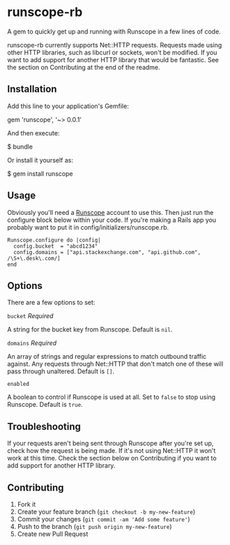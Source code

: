 # runscope-rb

A gem to quickly get up and running with Runscope in a few lines of code.

runscope-rb currently supports Net::HTTP requests. Requests made using other HTTP libraries, such as libcurl or sockets, won't be modified. If you want to add support for another HTTP library that would be fantastic. See the section on Contributing at the end of the readme.

## Installation

Add this line to your application's Gemfile:

  gem 'runscope', '~> 0.0.1'

And then execute:

  $ bundle

Or install it yourself as:

  $ gem install runscope

## Usage

Obviously you'll need a [Runscope](http://runscope.com) account to use this. Then just run the configure block below within your code. If you're making a Rails app you probably want to put it in config/initializers/runscope.rb.

    Runscope.configure do |config|
      config.bucket  = "abcd1234"
      config.domains = ["api.stackexchange.com", "api.github.com", /\S+\.desk\.com/]
    end

## Options

There are a few options to set:

`bucket` *Required*

A string for the bucket key from Runscope. Default is `nil`.

`domains` *Required*

An array of strings and regular expressions to match outbound traffic against. Any requests through Net::HTTP that don't match one of these will pass through unaltered. Default is `[]`.

`enabled`

A boolean to control if Runscope is used at all. Set to `false` to stop using Runscope. Default is `true`.

## Troubleshooting

If your requests aren't being sent through Runscope after you're set up, check how the request is being made. If it's not using Net::HTTP it won't work at this time. Check the section below on Contributing if you want to add support for another HTTP library.

## Contributing

1. Fork it
2. Create your feature branch (`git checkout -b my-new-feature`)
3. Commit your changes (`git commit -am 'Add some feature'`)
4. Push to the branch (`git push origin my-new-feature`)
5. Create new Pull Request
